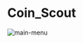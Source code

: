 # Coin_Scout


![main-menu](https://user-images.githubusercontent.com/52839097/153814332-ce4b16e2-1736-4b42-8039-2e3d6dc25773.PNG)
